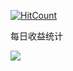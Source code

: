 [![HitCount](http://hits.dwyl.io/suishanwen/balance.svg)](http://hits.dwyl.io/suishanwen/balance)


每日收益统计


<div>
 <img stlye="display:inline-block" src="http://bitcoinrobot.cn/file/img/bitcoinrobot_stat.png"/> 
</div>
